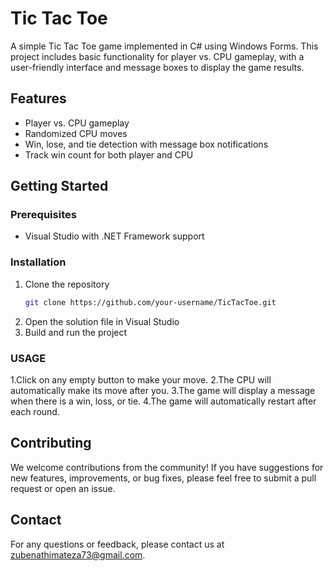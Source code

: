 # Tic Tac Toe

A simple Tic Tac Toe game implemented in C# using Windows Forms. This project includes basic functionality for player vs. CPU gameplay, with a user-friendly interface and message boxes to display the game results.

## Features

- Player vs. CPU gameplay
- Randomized CPU moves
- Win, lose, and tie detection with message box notifications
- Track win count for both player and CPU

## Getting Started

### Prerequisites

- Visual Studio with .NET Framework support

### Installation
1. Clone the repository
   ```bash
   git clone https://github.com/your-username/TicTacToe.git
2. Open the solution file in Visual Studio
3. Build and run the project

### USAGE
1.Click on any empty button to make your move.
2.The CPU will automatically make its move after you.
3.The game will display a message when there is a win, loss, or tie.
4.The game will automatically restart after each round.

## Contributing
We welcome contributions from the community! If you have suggestions for new features, improvements, or bug fixes, please feel free to submit a pull request or open an issue.

## Contact
For any questions or feedback, please contact us at [zubenathimateza73@gmail.com](mailto:zubenathimateza73@gmail.com).



   





